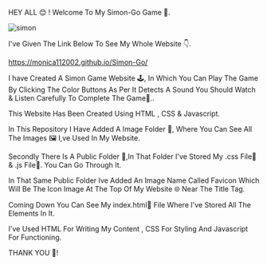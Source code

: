 HEY ALL 😊 ! Welcome To My Simon-Go Game 🌈.

![simon](https://github.com/Monica112002/Simon-Go/assets/113972657/9b387292-1dbb-43c7-bc29-220840399d2d)

I've Given The Link Below To See My Whole Website 👇.

 https://monica112002.github.io/Simon-Go/

I have Created A Simon Game Website 🕹️, In Which You Can Play The Game By Clicking The Color Buttons As Per It Detects A Sound You Should Watch & Listen Carefully To Complete
The Game🌈..

This Website Has Been Created Using HTML , CSS & Javascript.

In This Repository I Have Added A Image Folder 📁, Where You Can See All The Images 🖼️ I,ve Used In My Website.

Secondly There Is A Public Folder 📁,In That Folder I've Stored My .css File📄 & .js File📄. You Can Go Through It.

In That Same Public Folder Ive Added An Image Name Called Favicon Which Will Be The Icon Image At The Top Of My Website 🌐 Near The Title Tag.

Coming Down You Can See My index.html📄 File Where I've Stored All The Elements In It.

I've Used HTML For Writing My Content , CSS For Styling And Javascript For Functioning.

THANK YOU 🙏!
